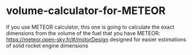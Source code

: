 # volume-calculator-for-METEOR
If you use METEOR calculator, this one is going to calculate the exact dimensions from the volume of the fuel that you have
METEOR: https://meteor.open-sky.fr/#/motorDesign
designed for easier estimations of solid rocket engine dimensions
